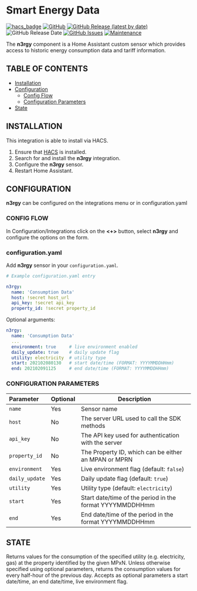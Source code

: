 # Smart Energy Data

[![hacs_badge](https://img.shields.io/badge/HACS-Default-orange.svg)](https://github.com/custom-components/hacs)
[![GitHub](https://img.shields.io/github/license/smartechru/n3rgy)](LICENSE)
[![GitHub Release (latest by date)](https://img.shields.io/github/v/release/smartechru/n3rgy)](https://github.com/smartechru/n3rgy/releases)
![GitHub Release Date](https://img.shields.io/github/release-date/smartechru/n3rgy)
[![GitHub Issues](https://img.shields.io/github/issues/smartechru/n3rgy)](https://github.com/smartechru/n3rgy/issues)
[![Maintenance](https://img.shields.io/badge/Maintained%3F-Yes-brightgreen.svg)](https://github.com/smartechru/n3rgy/graphs/commit-activity)

The **n3rgy** component is a Home Assistant custom sensor which provides access to historic energy consumption data and tariff information.

## TABLE OF CONTENTS

* [Installation](#installation)
* [Configuration](#configuration)
  * [Config Flow](#config-flow)
  * [Configuration Parameters](#configuration-parameters)
* [State](#state)

## INSTALLATION

This integration is able to install via HACS.

1. Ensure that [HACS](https://custom-components.github.io/hacs/) is installed.
2. Search for and install the **n3rgy** integration.
3. Configure the **n3rgy** sensor.
4. Restart Home Assistant.

## CONFIGURATION

**n3rgy** can be configured on the integrations menu or in configuration.yaml

### CONFIG FLOW

In Configuration/Integrations click on the **<+>** button, select **n3rgy** and configure the options on the form.

### configuration.yaml

Add **n3rgy** sensor in your `configuration.yaml`.

```yaml
# Example configuration.yaml entry

n3rgy:
  name: 'Consumption Data'
  host: !secret host_url
  api_key: !secret api_key
  property_id: !secret property_id

```

Optional arguments:

```yaml
n3rgy:
  name: 'Consumption Data'
  ...
  environment: true     # live environment enabled
  daily_update: true    # daily update flag
  utility: electricity  # utility type
  start: 202102080130   # start date/time (FORMAT: YYYYMMDDHHmm)
  end: 202102091125     # end date/time (FORMAT: YYYYMMDDHHmm)

```

### CONFIGURATION PARAMETERS

| Parameter | Optional | Description |
|:--------- | -------- | ----------- |
| `name` | Yes | Sensor name |
| `host` | No | The server URL used to call the SDK methods |
| `api_key` | No | The API key used for authentication with the server |
| `property_id` | No | The Property ID, which can be either an MPAN or MPRN |
| `environment` | Yes | Live environment flag (default: `false`) |
| `daily_update` | Yes | Daily update flag (default: `true`) |
| `utility` | Yes | Utility type (default: `electricity`) |
| `start` | Yes | Start date/time of the period in the format YYYYMMDDHHmm |
| `end` | Yes | End date/time of the period in the format YYYYMMDDHHmm |

## STATE

Returns values for the consumption of the specified utility (e.g. electricity, gas) at the property identified by the given MPxN. Unless otherwise specified using optional parameters, returns the consumption values for every half-hour of the previous day. Accepts as optional parameters a start date/time, an end date/time, live environment flag.
